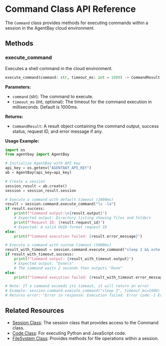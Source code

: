 # Command Class API Reference

The `Command` class provides methods for executing commands within a session in the AgentBay cloud environment.

## Methods

### execute_command

Executes a shell command in the cloud environment.

```python
execute_command(command: str, timeout_ms: int = 1000) -> CommandResult
```

**Parameters:**
- `command` (str): The command to execute.
- `timeout_ms` (int, optional): The timeout for the command execution in milliseconds. Default is 1000ms.

**Returns:**
- `CommandResult`: A result object containing the command output, success status, request ID, and error message if any.

**Usage Example:**

```python
import os
from agentbay import AgentBay

# Initialize AgentBay with API key
api_key = os.getenv("AGENTBAY_API_KEY")
ab = AgentBay(api_key=api_key)

# Create a session
session_result = ab.create()
session = session_result.session

# Execute a command with default timeout (1000ms)
result = session.command.execute_command("ls -la")
if result.success:
    print(f"Command output:\n{result.output}")
    # Expected output: Directory listing showing files and folders
    print(f"Request ID: {result.request_id}")
    # Expected: A valid UUID-format request ID
else:
    print(f"Command execution failed: {result.error_message}")

# Execute a command with custom timeout (5000ms)
result_with_timeout = session.command.execute_command("sleep 2 && echo 'Done'", timeout_ms=5000)
if result_with_timeout.success:
    print(f"Command output: {result_with_timeout.output}")
    # Expected output: "Done\n"
    # The command waits 2 seconds then outputs "Done"
else:
    print(f"Command execution failed: {result_with_timeout.error_message}")

# Note: If a command exceeds its timeout, it will return an error
# Example: session.command.execute_command("sleep 3", timeout_ms=1000)
# Returns error: "Error in response: Execution failed. Error code:-1 Error message: [timeout]"
```

## Related Resources

- [Session Class](session.md): The session class that provides access to the Command class.
- [Code Class](code.md): For executing Python and JavaScript code.
- [FileSystem Class](filesystem.md): Provides methods for file operations within a session.
